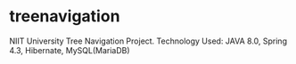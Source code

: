 # treenavigation

NIIT University Tree Navigation Project.
Technology Used: JAVA 8.0, Spring 4.3, Hibernate, MySQL(MariaDB)
